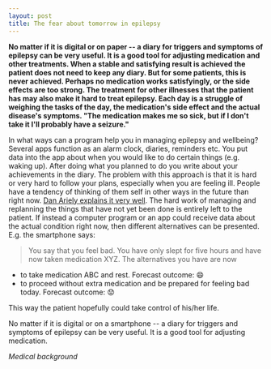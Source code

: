```yaml
---
layout: post
title: The fear about tomorrow in epilepsy
---
```


**No matter if it is digital or on paper -- a diary for triggers and symptoms of epilepsy can be very useful. It is a good tool for adjusting medication and other treatments. When a stable and satisfying result is achieved the patient does not need to keep any diary. But for some patients, this is never achieved. Perhaps no medication works satisfyingly, or the side effects are too strong. The treatment for other illnesses that the patient has may also make it hard to treat epilepsy. Each day is a struggle of weighing the tasks of the day, the medication's side effect and the actual disease's symptoms. "The medication makes me so sick, but if I don't take it I'll probably have a seizure."**

In what ways can a program help you in managing epilepsy and wellbeing? Several apps function as an alarm clock, diaries, reminders etc. You put data into the app about when you would like to do certain things (e.g. waking up). After doing what you planned to do you write about your achievements in the diary. The problem with this approach is that it is hard or very hard to follow your plans, especially when you are feeling ill. People have a tendency of thinking of them self in other ways in the future than right now. <a href="https://www.youtube.com/watch?v=uvvQrqIRLGU">Dan Ariely explains it very well</a>. The hard work of managing and replanning the things that have not yet been done is entirely left to the patient. If instead a computer program or an app could receive data about the actual condition right now, then different alternatives can be presented. E.g. the smartphone says:

>You say that you feel bad. You have only slept for five hours and have now taken medication XYZ. The alternatives you have are now
   - to take medication ABC and rest. Forecast outcome:  :smile:
   - to proceed without extra medication and be prepared for feeling bad today. Forecast outcome:  :worried:

This way the patient hopefully could take control of his/her life.

No matter if it is digital or on a smartphone -- a diary for triggers and symptoms of epilepsy can be very useful. It is a good tool for adjusting medication.


*Medical background*


